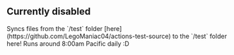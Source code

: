 <h2>Currently disabled</h2>
Syncs files from the `/test` folder [here](https://github.com/LegoManiac04/actions-test-source) to the `/test` folder here!
Runs around 8:00am Pacific daily :D
